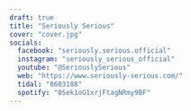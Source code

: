 ```yaml
---
draft: true
title: "Seriously Serious"
cover: "cover.jpg"
socials:
  facebook: "seriously.serious.official"
  instagram: "seriously_serious_official"
  youtube: "@SeriouslySerious"
  web: "https://www.seriously-serious.com/"
  tidal: "8603188"
  spotify: "0Sek1oG1xrjFtagNRmy9BF"
---
```

